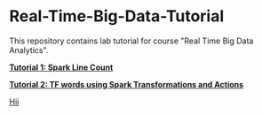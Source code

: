 # Real-Time-Big-Data-Tutorial
This repository contains lab tutorial for course "Real Time Big Data Analytics".

**[Tutorial 1: Spark Line Count](https://github.com/marmikpatel2621/Real-Time-Big-Data-Tutorial/wiki/Tutorial-1:--Spark-Line-Count)** 

**[Tutorial 2: TF words using Spark Transformations and Actions](https://github.com/marmikpatel2621/Real-Time-Big-Data-Tutorial/wiki/Tutorial-2:-TF-Words-using-Spark-using-Transformations-and-Actions)**

<a href="www.google.com">Hii</a>
